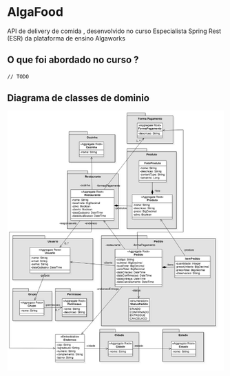 # AlgaFood
API de delivery de comida , desenvolvido no curso Especialista Spring Rest (ESR) da plataforma de ensino Algaworks

## O que foi abordado no curso ?

```sh
// TODO
```

## Diagrama de classes de dominio
![Diagrama](./diagrama/diagrama-de-classes-de-dominio.jpeg)


